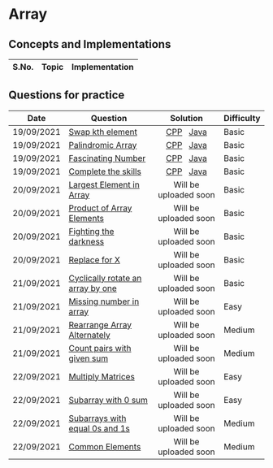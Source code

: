 # Array 

## Concepts and Implementations

| S.No. | Topic | Implementation |
| ---  | ------ | -------------- |

## Questions for practice
| Date | Question | Solution| Difficulty |
| ---  | ------ | :--------------: | ----- |
|19/09/2021| [Swap kth element](https://practice.geeksforgeeks.org/problems/swap-kth-elements5500/1/?category[]=Arrays&category[]=Arrays&difficulty[]=-2&page=1&query=category[]Arraysdifficulty[]-2page1category[]Arrays)|[CPP](Swap_kth_element.cpp) &nbsp; [Java](Swap_kth_element.java)| Basic |
|19/09/2021| [Palindromic Array](https://practice.geeksforgeeks.org/problems/palindromic-array-1587115620/1/?category[]=Arrays&category[]=Arrays&difficulty[]=-2&page=1&query=category[]Arraysdifficulty[]-2page1category[]Arrays)|[CPP](Palindromic_Array.cpp) &nbsp; [Java](palinfromic_array.java)|Basic|
|19/09/2021|  [Fascinating Number](https://practice.geeksforgeeks.org/problems/fascinating-number3751/1/?category[]=Arrays&category[]=Arrays&difficulty[]=-2&page=2&query=category[]Arraysdifficulty[]-2page2category[]Arrays)|[CPP](fascinating_number.cpp) &nbsp; [Java](Fascinating_number.java)| Basic |
|19/09/2021|[Complete the skills](https://practice.geeksforgeeks.org/problems/compete-the-skills5807/1/?category[]=Arrays&category[]=Arrays&difficulty[]=-2&page=1&query=category[]Arraysdifficulty[]-2page1category[]Arrays)|[CPP](complete_the_skills.cpp) &nbsp; [Java](complete_the_skills.java)| Basic |
|20/09/2021| [Largest Element in Array](https://practice.geeksforgeeks.org/problems/largest-element-in-array4009/1/?category[]=Arrays&category[]=Arrays&difficulty[]=-1&page=1&query=category[]Arraysdifficulty[]-1page1category[]Arrays)  | Will be uploaded soon| Basic
|20/09/2021| [Product of Array Elements](https://practice.geeksforgeeks.org/problems/product-of-array-element/1/?category[]=Arrays&category[]=Arrays&difficulty[]=-1&page=3&query=category[]Arraysdifficulty[]-1page3category[]Arrays) | Will be uploaded soon| Basic
|20/09/2021| [Fighting the darkness](https://practice.geeksforgeeks.org/problems/fighting-the-darkness3949/1/?category[]=Arrays&category[]=Arrays&difficulty[]=-1&page=1&query=category[]Arraysdifficulty[]-1page1category[]Arrays) | Will be uploaded soon| Basic
|20/09/2021| [Replace for X](https://www.codechef.com/problems/REPLESX) | Will be uploaded soon| Basic
|21/09/2021| [Cyclically rotate an array by one](https://practice.geeksforgeeks.org/problems/cyclically-rotate-an-array-by-one2614/1) | Will be uploaded soon| Basic
|21/09/2021| [Missing number in array](https://practice.geeksforgeeks.org/problems/missing-number-in-array1416/1) | Will be uploaded soon| Easy
|21/09/2021| [Rearrange Array Alternately](https://practice.geeksforgeeks.org/problems/-rearrange-array-alternately-1587115620/1) | Will be uploaded soon| Medium
|21/09/2021| [Count pairs with given sum](https://practice.geeksforgeeks.org/problems/count-pairs-with-given-sum5022/1) | Will be uploaded soon| Medium
|22/09/2021| [Multiply Matrices](https://practice.geeksforgeeks.org/problems/multiply-matrices/1) | Will be uploaded soon | Easy
|22/09/2021| [Subarray with 0 sum](https://practice.geeksforgeeks.org/problems/subarray-with-0-sum-1587115621/1) | Will be uploaded soon | Easy
|22/09/2021| [Subarrays with equal 0s and 1s](https://practice.geeksforgeeks.org/problems/count-subarrays-with-equal-number-of-1s-and-0s-1587115620/1) | Will be uploaded soon | Medium
|22/09/2021| [Common Elements](https://practice.geeksforgeeks.org/problems/common-elements1132/1) | Will be uploaded soon | Medium

